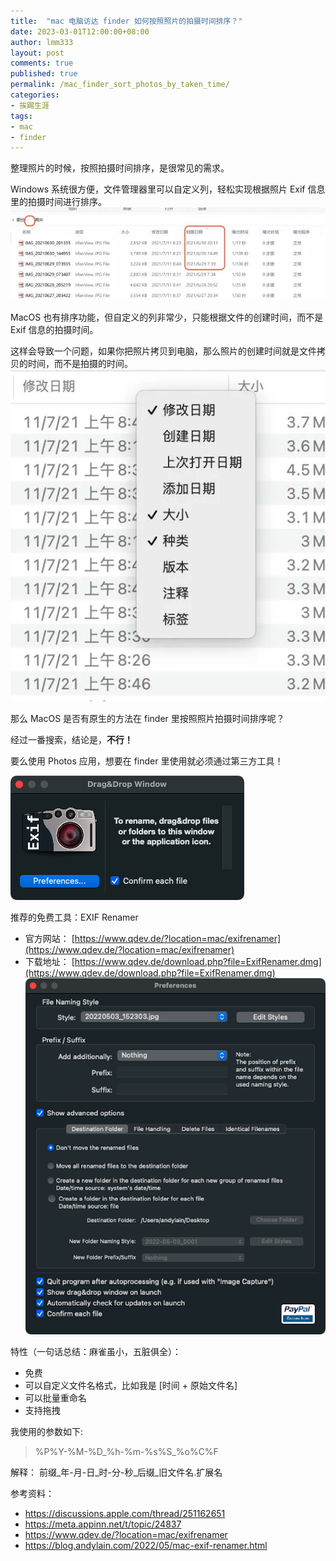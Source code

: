 ```yaml
---
title:  "mac 电脑访达 finder 如何按照照片的拍摄时间排序？"
date: 2023-03-01T12:00:00+08:00
author: lmm333
layout: post
comments: true
published: true
permalink: /mac_finder_sort_photos_by_taken_time/
categories:
- 挨踢生涯
tags:
- mac
- finder
---
```

整理照片的时候，按照拍摄时间排序，是很常见的需求。

Windows 系统很方便，文件管理器里可以自定义列，轻松实现根据照片 Exif 信息里的拍摄时间进行排序。
![windows](../images/2023/2023-03-01-mac_finder_sort_photos_by_taken_time/mac_finder_sort_photos_by_taken_time_1.png)

MacOS 也有排序功能，但自定义的列非常少，只能根据文件的创建时间，而不是 Exif 信息的拍摄时间。

这样会导致一个问题，如果你把照片拷贝到电脑，那么照片的创建时间就是文件拷贝的时间，而不是拍摄的时间。
![mac](../images/2023/2023-03-01-mac_finder_sort_photos_by_taken_time/mac_finder_sort_photos_by_taken_time_2.png)


那么 MacOS 是否有原生的方法在 finder 里按照照片拍摄时间排序呢？
<!--more-->
经过一番搜索，结论是，**不行！**

要么使用 Photos 应用，想要在 finder 里使用就必须通过第三方工具！

![app](../images/2023/2023-03-01-mac_finder_sort_photos_by_taken_time/mac_finder_sort_photos_by_taken_time_3.png)

推荐的免费工具：EXIF Renamer
- 官方网站： [https://www.qdev.de/?location=mac/exifrenamer](https://www.qdev.de/?location=mac/exifrenamer)
- 下载地址： [https://www.qdev.de/download.php?file=ExifRenamer.dmg](https://www.qdev.de/download.php?file=ExifRenamer.dmg)
![app_setting](../images/2023/2023-03-01-mac_finder_sort_photos_by_taken_time/mac_finder_sort_photos_by_taken_time_4.png)

特性（一句话总结：麻雀虽小，五脏俱全）：
- 免费
- 可以自定义文件名格式，比如我是 [时间 + 原始文件名]
- 可以批量重命名
- 支持拖拽

我使用的参数如下:
> %P%Y-%M-%D_%h-%m-%s%S_%o%C%F

解释： 前缀_年-月-日_时-分-秒_后缀_旧文件名.扩展名


参考资料：
- https://discussions.apple.com/thread/251162651
- https://meta.appinn.net/t/topic/24837
- https://www.qdev.de/?location=mac/exifrenamer
- https://blog.andylain.com/2022/05/mac-exif-renamer.html